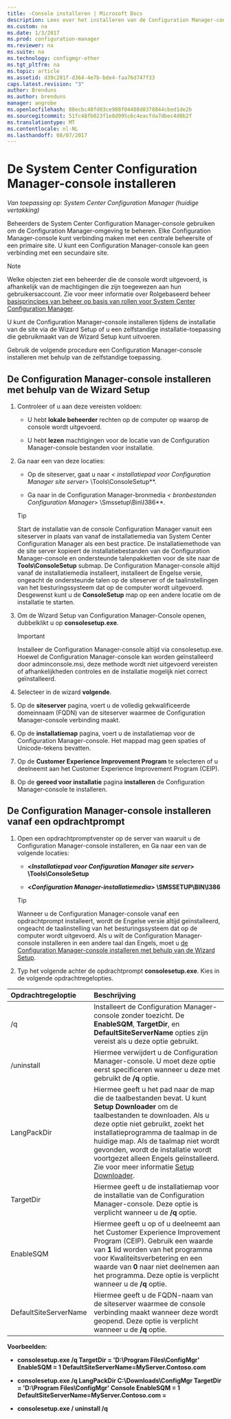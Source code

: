 ```yaml
---
title: -Console installeren | Microsoft Docs
description: Lees over het installeren van de Configuration Manager-console verbinding maken met een centrale beheersite of primaire site.
ms.custom: na
ms.date: 1/3/2017
ms.prod: configuration-manager
ms.reviewer: na
ms.suite: na
ms.technology: configmgr-other
ms.tgt_pltfrm: na
ms.topic: article
ms.assetid: d39c201f-d364-4e7b-bde4-faa76d747f33
caps.latest.revision: "3"
author: Brenduns
ms.author: brenduns
manager: angrobe
ms.openlocfilehash: 88ecbc48fd03ce988f04408d0378844cbed1de2b
ms.sourcegitcommit: 51fc48fb023f1e8d995c6c4eacfda7dbec4d0b2f
ms.translationtype: MT
ms.contentlocale: nl-NL
ms.lasthandoff: 08/07/2017
---
```

# <a name="install-the-system-center-configuration-manager-console"></a>De System Center Configuration Manager-console installeren

*Van toepassing op: System Center Configuration Manager (huidige vertakking)*

Beheerders de System Center Configuration Manager-console gebruiken om de Configuration Manager-omgeving te beheren. Elke Configuration Manager-console kunt verbinding maken met een centrale beheersite of een primaire site. U kunt een Configuration Manager-console kan geen verbinding met een secundaire site.

> [!NOTE]  
>  Welke objecten ziet een beheerder die de console wordt uitgevoerd, is afhankelijk van de machtigingen die zijn toegewezen aan hun gebruikersaccount. Zie voor meer informatie over Rolgebaseerd beheer [basisprincipes van beheer op basis van rollen voor System Center Configuration Manager](../../../../core/understand/fundamentals-of-role-based-administration.md).  

 U kunt de Configuration Manager-console installeren tijdens de installatie van de site via de Wizard Setup of u een zelfstandige installatie-toepassing die gebruikmaakt van de Wizard Setup kunt uitvoeren.  

 Gebruik de volgende procedure een Configuration Manager-console installeren met behulp van de zelfstandige toepassing.  

## <a name="to-install-the-configuration-manager-console-by-using-the-setup-wizard"></a>De Configuration Manager-console installeren met behulp van de Wizard Setup  

1.  Controleer of u aan deze vereisten voldoen:  

    -  U hebt **lokale beheerder** rechten op de computer op waarop de console wordt uitgevoerd.  

    -   U hebt **lezen** machtigingen voor de locatie van de Configuration Manager-console bestanden voor installatie.  

2.  Ga naar een van deze locaties:  

    -   Op de siteserver, gaat u naar  **<* installatiepad voor Configuration Manager site server*> \Tools\ConsoleSetup**.  

    -   Ga naar in de Configuration Manager-bronmedia  **<* bronbestanden Configuration Manager*> \Smssetup\Bin\I386**.  

    > [!TIP]  
    >  Start de installatie van de console Configuration Manager vanuit een siteserver in plaats van vanaf de installatiemedia van System Center Configuration Manager als een best practice. De installatiemethode van de site server kopieert de installatiebestanden van de Configuration Manager-console en ondersteunde talenpakketten voor de site naar de **Tools\ConsoleSetup** submap. De Configuration Manager-console altijd vanaf de installatiemedia installeert, installeert de Engelse versie, ongeacht de ondersteunde talen op de siteserver of de taalinstellingen van het besturingssysteem dat op de computer wordt uitgevoerd. Desgewenst kunt u de **ConsoleSetup** map op een andere locatie om de installatie te starten.

3.  Om de Wizard Setup van Configuration Manager-Console openen, dubbelklikt u op **consolesetup.exe**.  

    > [!IMPORTANT]  
    >  Installeer de Configuration Manager-console altijd via consolesetup.exe. Hoewel de Configuration Manager-console kan worden geïnstalleerd door adminconsole.msi, deze methode wordt niet uitgevoerd vereisten of afhankelijkheden controles en de installatie mogelijk niet correct geïnstalleerd.  

4.  Selecteer in de wizard **volgende**.  

5.  Op de **siteserver** pagina, voert u de volledig gekwalificeerde domeinnaam (FQDN) van de siteserver waarmee de Configuration Manager-console verbinding maakt.  

6.  Op de **installatiemap** pagina, voert u de installatiemap voor de Configuration Manager-console. Het mappad mag geen spaties of Unicode-tekens bevatten.  

7.  Op de **Customer Experience Improvement Program** te selecteren of u deelneemt aan het Customer Experience Improvement Program (CEIP).  

8.  Op de **gereed voor installatie** pagina **installeren** de Configuration Manager-console te installeren.  

## <a name="to-install-the-configuration-manager-console-from-a-command-prompt"></a>De Configuration Manager-console installeren vanaf een opdrachtprompt  

1.  Open een opdrachtpromptvenster op de server van waaruit u de Configuration Manager-console installeren, en Ga naar een van de volgende locaties:  

    -   **<*Installatiepad voor Configuration Manager site server*> \Tools\ConsoleSetup**  

    -   **<*Configuration Manager-installatiemedia*> \SMSSETUP\BIN\I386**  

    > [!TIP]  
    >  Wanneer u de Configuration Manager-console vanaf een opdrachtprompt installeert, wordt de Engelse versie altijd geïnstalleerd, ongeacht de taalinstelling van het besturingssysteem dat op de computer wordt uitgevoerd. Als u wilt de Configuration Manager-console installeren in een andere taal dan Engels, moet u [de Configuration Manager-console installeren met behulp van de Wizard Setup](#to-install-the-configuration-manager-console-by-using-the-setup-wizard).  

2.  Typ het volgende achter de opdrachtprompt **consolesetup.exe**. Kies in de volgende opdrachtregelopties.  

|  Opdrachtregeloptie     | Beschrijving     |
  | :------------- | :------------- |
  |/q|Installeert de Configuration Manager-console zonder toezicht. De **EnableSQM**, **TargetDir**, en **DefaultSiteServerName** opties zijn vereist als u deze optie gebruikt.|  
  |/uninstall|Hiermee verwijdert u de Configuration Manager-console. U moet deze optie eerst specificeren wanneer u deze met gebruikt de **/q** optie.|  
  |LangPackDir|Hiermee geeft u het pad naar de map die de taalbestanden bevat. U kunt **Setup Downloader** om de taalbestanden te downloaden. Als u deze optie niet gebruikt, zoekt het installatieprogramma de taalmap in de huidige map. Als de taalmap niet wordt gevonden, wordt de installatie wordt voortgezet alleen Engels geïnstalleerd. Zie voor meer informatie [Setup Downloader](setup-downloader.md).|  
  |TargetDir|Hiermee geeft u de installatiemap voor de installatie van de Configuration Manager-console. Deze optie is verplicht wanneer u de **/q** optie.|  
  |EnableSQM|Hiermee geeft u op of u deelneemt aan het Customer Experience Improvement Program (CEIP). Gebruik een waarde van **1** lid worden van het programma voor Kwaliteitsverbetering en een waarde van **0** naar niet deelnemen aan het programma. Deze optie is verplicht wanneer u de **/q** optie.|  
  |DefaultSiteServerName|Hiermee geeft u de FQDN-naam van de siteserver waarmee de console verbinding maakt wanneer deze wordt geopend. Deze optie is verplicht wanneer u de **/q** optie.|  


  **Voorbeelden:**

  -  **consolesetup.exe /q TargetDir = 'D:\Program Files\ConfigMgr' EnableSQM = 1 DefaultSiteServerName=MyServer.Contoso.com**  

  -  **consolesetup.exe /q LangPackDir C:\Downloads\ConfigMgr TargetDir = 'D:\Program Files\ConfigMgr' Console EnableSQM = 1 DefaultSiteServerName=MyServer.Contoso.com =**  

  -  **consolesetup.exe / uninstall /q**  
